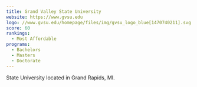 ```yaml
---
title: Grand Valley State University
website: https://www.gvsu.edu
logo: //www.gvsu.edu/homepage/files/img/gvsu_logo_blue[1470740211].svg
score: 60
rankings:
  - Most Affordable
programs:
  - Bachelors
  - Masters
  - Doctorate
---
```

State University located in Grand Rapids, MI.
